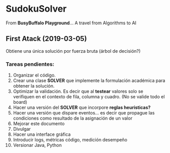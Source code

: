 # SudokuSolver
From **BusyBuffalo Playground**... A travel from Algorithms to AI

## First Atack (2019-03-05)

Obtiene una única solución por fuerza bruta (árbol de decisión?)
### Tareas pendientes:

1. Organizar el código.
2. Crear una clase **SOLVER** que implemente la formulación académica para obtener la solución.
3. Optimizar la validación. Es decir que al **testear** valores solo se verifiquen en el contexto de fila, columna y cuadro. (No se valide todo el board)
4. Hacer una versión del **SOLVER** que incorpore **reglas heuristicas?**
5. Hacer una versión que dispare eventos... es decir que propague las condiciones como resultado de la asignación de un valor
6. Mejorar este documento
7. Divulgar
8. Hacer una interface gráfica
9. Introducir logs, métricas código, medición desempeño
10. Versionar Java, Python
